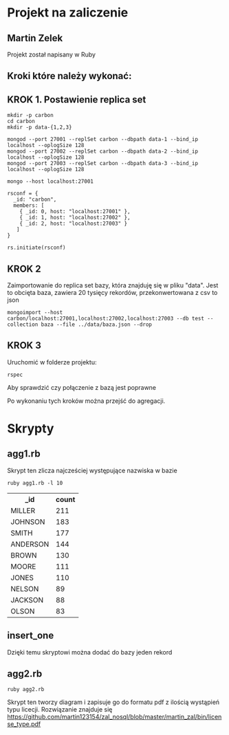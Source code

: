 
# Projekt na zaliczenie 
## Martin Zelek

Projekt został napisany w Ruby

## Kroki które należy wykonać:

## KROK 1. Postawienie replica set

```
mkdir -p carbon
cd carbon
mkdir -p data-{1,2,3}

mongod --port 27001 --replSet carbon --dbpath data-1 --bind_ip localhost --oplogSize 128 
mongod --port 27002 --replSet carbon --dbpath data-2 --bind_ip localhost --oplogSize 128
mongod --port 27003 --replSet carbon --dbpath data-3 --bind_ip localhost --oplogSize 128

mongo --host localhost:27001

rsconf = {
  _id: "carbon",
  members: [
    { _id: 0, host: "localhost:27001" },
    { _id: 1, host: "localhost:27002" },
    { _id: 2, host: "localhost:27003" }
   ]
}

rs.initiate(rsconf)

```

## KROK 2

Zaimportowanie do replica set bazy, która znajduję się w pliku "data". Jest to obcięta baza, zawiera 20 tysięcy rekordów, przekonwertowana z csv to json
```
mongoimport --host carbon/localhost:27001,localhost:27002,localhost:27003 --db test --collection baza --file ../data/baza.json --drop
```


## KROK 3

Uruchomić w folderze projektu:
```
rspec
```

Aby sprawdzić czy połączenie z bazą jest poprawne

Po wykonaniu tych kroków można przejść do agregacji.

# Skrypty

## agg1.rb

Skrypt ten zlicza najcześciej występujące nazwiska w bazie
```
ruby agg1.rb -l 10
```
<table>
  <tr>
    <th>_id</th>
    <th>count</th>
  </tr>
  <tr>
    <td>MILLER</td>
    <td>211</td>
  </tr>
  <tr>
    <td>JOHNSON</td>
    <td>183</td>
  </tr>
  <tr>
    <td>SMITH</td>
    <td>177</td>
  </tr>
  <tr>
    <td>ANDERSON</td>
    <td>144</td>
  </tr>
  <tr>
    <td>BROWN</td>
    <td>130</td>
  </tr>
  <tr>
    <td>MOORE</td>
    <td>111</td>
  </tr>
  <tr>
    <td>JONES</td>
    <td>110</td>
  </tr>
  <tr>
    <td>NELSON</td>
    <td>89</td>
  </tr>
  <tr>
    <td>JACKSON</td>
    <td>88</td>
  </tr>
  <tr>
    <td>OLSON</td>
    <td>83</td>
  </tr>
</table>
<to_s/>



## insert_one

Dzięki temu skryptowi można dodać do bazy jeden rekord

## agg2.rb


```
ruby agg2.rb
```

Skrypt ten tworzy diagram i zapisuje go do formatu pdf z ilością wystąpień typu licecji. Rozwiązanie znajduje się https://github.com/martin123154/zal_nosql/blob/master/martin_zal/bin/license_type.pdf

